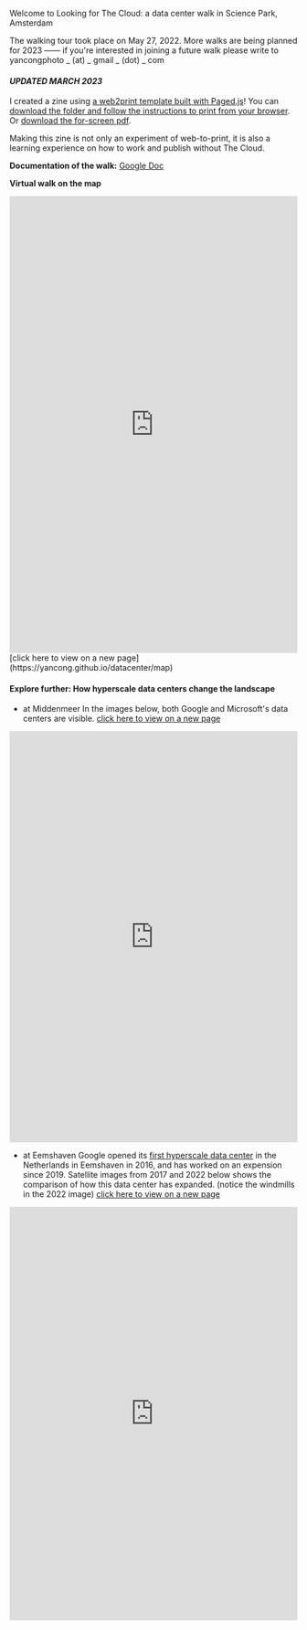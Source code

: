 Welcome to Looking for The Cloud: a data center walk in Science Park, Amsterdam

The walking tour took place on May 27, 2022. More walks are being planned for 2023 —— if you're interested in joining a future walk please write to yancongphoto _ (at) _ gmail _ (dot) _ com

#### ***UPDATED MARCH 2023*** 
I created a zine using [a web2print template built with Paged.js](https://gitlab.coko.foundation/pagedjs/starter-kits)! You can [download the folder and follow the instructions to print from your browser](https://github.com/yancong/datacenter/tree/zine). Or [download the for-screen pdf](https://yancong.github.io/datacenter/zine_for_screen.pdf).

Making this zine is not only an experiment of web-to-print, it is also a learning experience on how to work and publish without The Cloud.

**Documentation of the walk:** [Google Doc](https://docs.google.com/document/d/1UdR0nZzYm5bE6HU1GwBc9xzGpMu-6eJfcLy2GhZdpsg/edit#)

**Virtual walk on the map** 
<iframe src="https://uploads.knightlab.com/storymapjs/fbefadb0bc9052a60ad654962178beae/data-center/index.html" frameborder="0" width="100%" height="800"></iframe>
[click here to view on a new page](https://yancong.github.io/datacenter/map)

<br>

#### Explore further: How hyperscale data centers change the landscape
- at Middenmeer
In the images below, both Google and Microsoft's data centers are visible. [click here to view on a new page](https://yancong.github.io/datacenter/middenmeer-comparison)
<iframe frameborder="0" class="juxtapose" width="100%" height="720" src="https://cdn.knightlab.com/libs/juxtapose/latest/embed/index.html?uid=074d9904-ce06-11ec-b5bb-6595d9b17862"></iframe>

- at Eemshaven
Google opened its [first hyperscale data center](https://www.google.com/about/datacenters/locations/eemshaven/) in the Netherlands in Eemshaven in 2016, and has worked on an expension since 2019. Satellite images from 2017 and 2022 below shows the comparison of how this data center has expanded. (notice the windmills in the 2022 image) [click here to view on a new page](https://yancong.github.io/datacenter/eemshaven-comparison)
<iframe frameborder="0" class="juxtapose" width="100%" height="724" src="https://cdn.knightlab.com/libs/juxtapose/latest/embed/index.html?uid=482ad1fe-bd24-11ed-b5bd-6595d9b17862"></iframe>
